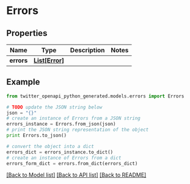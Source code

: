 # Errors


## Properties
Name | Type | Description | Notes
------------ | ------------- | ------------- | -------------
**errors** | [**List[Error]**](Error.md) |  | 

## Example

```python
from twitter_openapi_python_generated.models.errors import Errors

# TODO update the JSON string below
json = "{}"
# create an instance of Errors from a JSON string
errors_instance = Errors.from_json(json)
# print the JSON string representation of the object
print Errors.to_json()

# convert the object into a dict
errors_dict = errors_instance.to_dict()
# create an instance of Errors from a dict
errors_form_dict = errors.from_dict(errors_dict)
```
[[Back to Model list]](../README.md#documentation-for-models) [[Back to API list]](../README.md#documentation-for-api-endpoints) [[Back to README]](../README.md)


